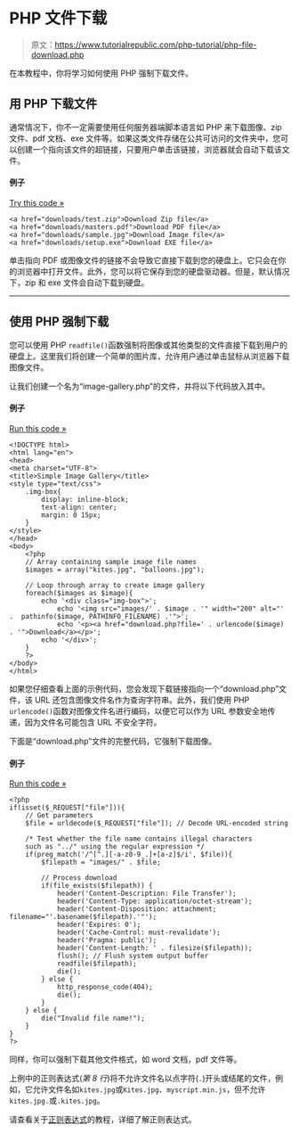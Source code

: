 # PHP 文件下载

> 原文：<https://www.tutorialrepublic.com/php-tutorial/php-file-download.php>

在本教程中，你将学习如何使用 PHP 强制下载文件。

## 用 PHP 下载文件

通常情况下，你不一定需要使用任何服务器端脚本语言如 PHP 来下载图像、zip 文件、pdf 文档、exe 文件等。如果这类文件存储在公共可访问的文件夹中，您可以创建一个指向该文件的超链接，只要用户单击该链接，浏览器就会自动下载该文件。

#### 例子

[Try this code »](../codelab.php?topic=html&file=create-download-links "Try this code using online Editor")

```
<a href="downloads/test.zip">Download Zip file</a>
<a href="downloads/masters.pdf">Download PDF file</a>
<a href="downloads/sample.jpg">Download Image file</a>
<a href="downloads/setup.exe">Download EXE file</a>
```

单击指向 PDF 或图像文件的链接不会导致它直接下载到您的硬盘上。它只会在你的浏览器中打开文件。此外，您可以将它保存到您的硬盘驱动器。但是，默认情况下，zip 和 exe 文件会自动下载到硬盘。

* * *

## 使用 PHP 强制下载

您可以使用 PHP `readfile()`函数强制将图像或其他类型的文件直接下载到用户的硬盘上。这里我们将创建一个简单的图片库，允许用户通过单击鼠标从浏览器下载图像文件。

让我们创建一个名为“image-gallery.php”的文件，并将以下代码放入其中。

#### 例子

[Run this code »](../codelab.php?topic=php&file=image-gallery "Run this code to view the output")

```
<!DOCTYPE html>
<html lang="en">
<head>
<meta charset="UTF-8">
<title>Simple Image Gallery</title>
<style type="text/css">
    .img-box{
        display: inline-block;
        text-align: center;
        margin: 0 15px;
    }
</style>
</head>
<body>
    <?php
    // Array containing sample image file names
    $images = array("kites.jpg", "balloons.jpg");

    // Loop through array to create image gallery
    foreach($images as $image){
        echo '<div class="img-box">';
            echo '<img src="images/' . $image . '" width="200" alt="' .  pathinfo($image, PATHINFO_FILENAME) .'">';
            echo '<p><a href="download.php?file=' . urlencode($image) . '">Download</a></p>';
        echo '</div>';
    }
    ?>
</body>
</html>
```

如果您仔细查看上面的示例代码，您会发现下载链接指向一个“download.php”文件，该 URL 还包含图像文件名作为查询字符串。此外，我们使用 PHP `urlencode()`函数对图像文件名进行编码，以便它可以作为 URL 参数安全地传递，因为文件名可能包含 URL 不安全字符。

下面是“download.php”文件的完整代码，它强制下载图像。

#### 例子

[Run this code »](javascript:void(0); "Disabled")

```
<?php
if(isset($_REQUEST["file"])){
    // Get parameters
    $file = urldecode($_REQUEST["file"]); // Decode URL-encoded string

    /* Test whether the file name contains illegal characters
    such as "../" using the regular expression */
    if(preg_match('/^[^.][-a-z0-9_.]+[a-z]$/i', $file)){
        $filepath = "images/" . $file;

        // Process download
        if(file_exists($filepath)) {
            header('Content-Description: File Transfer');
            header('Content-Type: application/octet-stream');
            header('Content-Disposition: attachment; filename="'.basename($filepath).'"');
            header('Expires: 0');
            header('Cache-Control: must-revalidate');
            header('Pragma: public');
            header('Content-Length: ' . filesize($filepath));
            flush(); // Flush system output buffer
            readfile($filepath);
            die();
        } else {
            http_response_code(404);
	        die();
        }
    } else {
        die("Invalid file name!");
    }
}
?>
```

同样，你可以强制下载其他文件格式，如 word 文档，pdf 文件等。

上例中的正则表达式(*第 8 行*)将不允许文件名以点字符(`.`)开头或结尾的文件，例如，它允许文件名如`kites.jpg`或`Kites.jpg`、`myscript.min.js`，但不允许`kites.jpg.`或`.kites.jpg`。

请查看关于[正则表达式](php-regular-expressions.php)的教程，详细了解正则表达式。